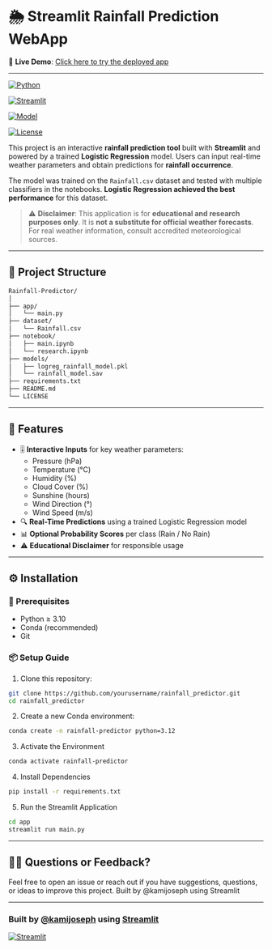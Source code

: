 # 🌦️ Streamlit Rainfall Prediction WebApp

🔗 **Live Demo**: [Click here to try the deployed app](https://dxqvqgszvwaiu889yccfmv.streamlit.app/)

---

[![Python](https://img.shields.io/badge/Python-3.10+-blue.svg)](https://www.python.org/)

[![Streamlit](https://img.shields.io/badge/Built%20with-Streamlit-ff4b4b.svg)](https://streamlit.io/)

[![Model](https://img.shields.io/badge/Model-Logistic%20Regression-brightgreen.svg)](https://scikit-learn.org/stable/modules/linear_model.html#logistic-regression)  

[![License](https://img.shields.io/badge/License-MIT-lightgrey.svg)](LICENSE)

This project is an interactive **rainfall prediction tool** built with **Streamlit** and powered by a trained **Logistic Regression** model. Users can input real-time weather parameters and obtain predictions for **rainfall occurrence**.

The model was trained on the `Rainfall.csv` dataset and tested with multiple classifiers in the notebooks. **Logistic Regression achieved the best performance** for this dataset.

> ⚠️ **Disclaimer**: This application is for **educational and research purposes only**. It is **not a substitute for official weather forecasts**. For real weather information, consult accredited meteorological sources.

---

## 📁 Project Structure

```bash
Rainfall-Predictor/
│
├── app/
│   └── main.py
├── dataset/
│   └── Rainfall.csv
├── notebook/
│   ├── main.ipynb
│   └── research.ipynb
├── models/
│   ├── logreg_rainfall_model.pkl
│   └── rainfall_model.sav
├── requirements.txt
├── README.md
└── LICENSE
```
---

## 🚀 Features

- 🎚️ **Interactive Inputs** for key weather parameters:
  - Pressure (hPa)
  - Temperature (°C)
  - Humidity (%)
  - Cloud Cover (%)
  - Sunshine (hours)
  - Wind Direction (°)
  - Wind Speed (m/s)
- 🔍 **Real-Time Predictions** using a trained Logistic Regression model
- 📊 **Optional Probability Scores** per class (Rain / No Rain)
- ⚠️ **Educational Disclaimer** for responsible usage

---
## ⚙️ Installation

### 🔐 Prerequisites
- Python ≥ 3.10
- Conda (recommended)
- Git

### 📦 Setup Guide
1. Clone this repository:
```bash
git clone https://github.com/yourusername/rainfall_predictor.git
cd rainfall_predictor
```

2. Create a new Conda environment:
```bash
conda create -n rainfall-predictor python=3.12
```

3. Activate the Environment
```bash
conda activate rainfall-predictor
```

4. Install Dependencies
```bash
pip install -r requirements.txt
```

5. Run the Streamlit Application
```bash
cd app
streamlit run main.py
```

---

## 🙋‍♂️ Questions or Feedback?

Feel free to open an issue or reach out if you have suggestions, questions, or ideas to improve this project.
Built by @kamijoseph using Streamlit

---

### Built by [@kamijoseph](https://github.com/kamijoseph) using [Streamlit](https://streamlit.io/)
[![Streamlit](https://static.streamlit.io/badges/streamlit_badge_black_white.svg)](https://dxqvqgszvwaiu889yccfmv.streamlit.app/)